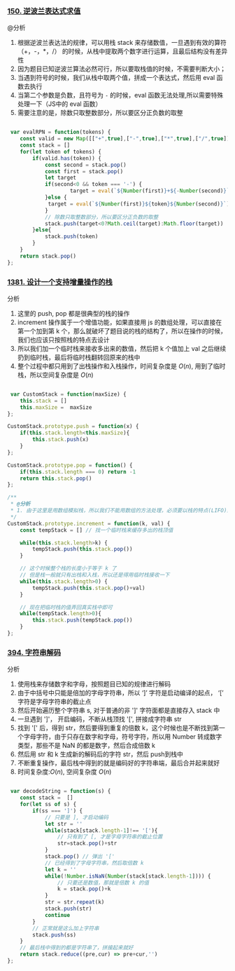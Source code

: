 ### [150. 逆波兰表达式求值](https://leetcode-cn.com/problems/evaluate-reverse-polish-notation/solution/shi-yong-zhan-lai-cun-chu-shu-zhi-jin-xi-jggq/)
@分析
1. 根据逆波兰表达法的规律，可以用栈 stack 来存储数值，一旦遇到有效的算符（+，-，*，/） 的时候，从栈中提取两个数字进行运算，且最后结构没有差异性
2. 因为题目已知逆波兰算法必然可行，所以要取栈值的时候，不需要判断大小；
3. 当遇到符号的时候，我们从栈中取两个值，拼成一个表达式，然后用 eval 函数去执行
4. 当第二个参数是负数，且符号为 `-` 的时候，eval 函数无法处理,所以需要特殊处理一下（JS中的 eval 函数）
5. 需要注意的是，除数只取整数部分，所以要区分正负数的取整 
```javascript

 var evalRPN = function(tokens) {
    const valid = new Map([["+",true],["-",true],["*",true],["/",true]])
    const stack = []
    for(let token of tokens) {
        if(valid.has(token)) {
            const second = stack.pop()
            const first = stack.pop()
            let target
            if(second<0 && token === '-') {
                    target = eval(`${Number(first)}+${-Number(second)}`)
            }else {
             target = eval(`${Number(first)}${token}${Number(second)}`)
            }
            // 除数只取整数部分，所以要区分正负数的取整
            stack.push(target<0?Math.ceil(target):Math.floor(target))
        }else{
            stack.push(token)
        }
    }
    return stack.pop()
};
```


### [1381. 设计一个支持增量操作的栈](https://leetcode-cn.com/problems/design-a-stack-with-increment-operation/)
分析
1. 这里的 push, pop 都是很典型的栈的操作
2. increment 操作属于一个增值功能，如果直接用 js 的数组处理，可以直接在第一个加到第 k 个，那么就破坏了题目说的栈的结构了，所以在操作的时候，我们也应该只按照栈的特点去设计
3. 所以我们加一个临时栈来接收多出来的数值，然后把 k 个值加上 val 之后继续扔到临时栈，最后将临时栈翻转回原来的栈中
4. 整个过程中都只用到了出栈操作和入栈操作，时间复杂度是 ${O(n)}$, 用到了临时栈，所以空间复杂度是 ${O(n)}$
```javascript

 var CustomStack = function(maxSize) {
    this.stack = []
    this.maxSize =  maxSize
};

CustomStack.prototype.push = function(x) {
    if(this.stack.length<this.maxSize){
        this.stack.push(x)
    }
};

CustomStack.prototype.pop = function() {
    if(this.stack.length === 0) return -1
    return this.stack.pop()
};

/**
 * @分析
 * 1. 由于这里是用数组模拟栈，所以我们不能用数组的方法处理，必须要以栈的特点(LIFO)来处理
 */
CustomStack.prototype.increment = function(k, val) {
    const tempStack = [] // 找一个临时栈来缓存多出的栈顶值

    while(this.stack.length>k) {
        tempStack.push(this.stack.pop())
    }

    // 这个时候整个栈的长度小于等于 k 了
    // 但是栈一般就只有出栈和入栈，所以还是得用临时栈接收一下
    while(this.stack.length>0) {
        tempStack.push(this.stack.pop()+val)
    }

    // 现在把临时栈的值弄回真实栈中即可
    while(tempStack.length>0){
        this.stack.push(tempStack.pop())
    }
};

```


### [394. 字符串解码](https://leetcode-cn.com/problems/decode-string/)
分析
1. 使用栈来存储数字和字母，按照题目已知的规律进行解码
2. 由于中括号中只能是倍加的字母字符串，所以 ‘]’ 字符是启动编译的起点， ‘[’ 字符是字母字符串的截止点
3. 然后开始遍历整个字符串 s, 对于普通的非 ']' 字符面都是直接存入 stack 中
4. 一旦遇到 ']'， 开启编码，不断从栈顶找 '[', 拼接成字符串 str
5. 找到 '[' 后，得到 str，然后要得到重复的倍数 k，这个时候也是不断找到第一个字母字符，由于只存在数字和字母，符号字符，所以用 Number 转成数字类型，那些不是 NaN 的都是数字，然后合成倍数 k
6. 然后用 str 和 k 生成新的解码后的字符 str，然后 push到栈中
7. 不断重复操作，最后栈中得到的就是编码好的字符串端，最后合并起来就好
8. 时间复杂度:${O(n)}$, 空间复杂度 ${O(n)}$
```javascript

 var decodeString = function(s) {
    const stack =  []
    for(let ss of s) {
        if(ss === ']') {
            // 只要是 ], 才启动编码
            let str = ''
            while(stack[stack.length-1]!== '['){
                // 只有到了 [, 才是字母字符串的截止位置
                str=stack.pop()+str 
            }
            stack.pop() // 弹出 '['
            // 已经得到了字母字符串，然后取倍数 k
            let k = ''
            while(!Number.isNaN(Number(stack[stack.length-1]))) {
                // 只要还是数值，那就是倍数 k 的值
                k = stack.pop()+k
            }
            str = str.repeat(k)
            stack.push(str)
            continue
        }
        // 正常就是这么加上字符串
        stack.push(ss)
    }
    // 最后栈中得到的都是字符串了，拼接起来就好
    return stack.reduce((pre,cur) => pre+cur,'')
};
```